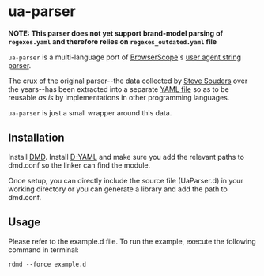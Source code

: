 ua-parser
=========

**NOTE: This parser does not yet support brand-model parsing of `regexes.yaml` and therefore relies on `regexes_outdated.yaml` file**

`ua-parser` is a multi-language port of [BrowserScope][1]'s [user agent string parser][2].

The crux of the original parser--the data collected by [Steve Souders][3] over the years--has been extracted into a separate [YAML file][4] so as to be reusable _as is_ by implementations in other programming languages.

`ua-parser` is just a small wrapper around this data.


Installation
---------------------

Install [DMD][5].
Install [D-YAML][6] and make sure you add the relevant paths to dmd.conf so the linker can find the module.

Once setup, you can directly include the source file (UaParser.d) in your working directory or you can generate a library and add the path to dmd.conf.

Usage
---------------

Please refer to the example.d file. To run the example, execute the following command in terminal:

`rdmd --force example.d`

[1]: http://www.browserscope.org
[2]: http://code.google.com/p/ua-parser/
[3]: http://stevesouders.com/
[4]: https://raw.github.com/tobie/ua-parser/master/regexes.yaml
[5]: http://dlang.org/download.html
[6]: https://github.com/kiith-sa/D-YAML/wiki/Getting-Started
